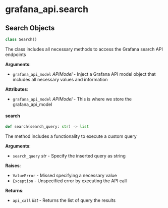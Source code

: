 <a id="grafana_api.search"></a>

# grafana\_api.search

<a id="grafana_api.search.Search"></a>

## Search Objects

```python
class Search()
```

The class includes all necessary methods to access the Grafana search API endpoints

**Arguments**:

- `grafana_api_model` _APIModel_ - Inject a Grafana API model object that includes all necessary values and information
  

**Attributes**:

- `grafana_api_model` _APIModel_ - This is where we store the grafana_api_model

<a id="grafana_api.search.Search.search"></a>

#### search

```python
def search(search_query: str) -> list
```

The method includes a functionality to execute a custom query

**Arguments**:

- `search_query` _str_ - Specify the inserted query as string
  

**Raises**:

- `ValueError` - Missed specifying a necessary value
- `Exception` - Unspecified error by executing the API call
  

**Returns**:

- `api_call` _list_ - Returns the list of query the results

